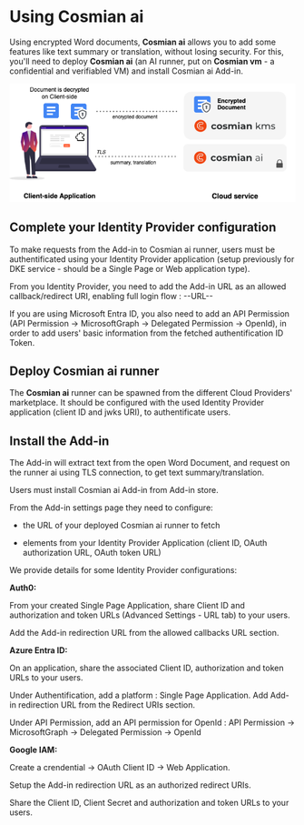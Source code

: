 # Using Cosmian ai

Using encrypted Word documents, **Cosmian ai** allows you to add some features like text summary or translation, without losing security.
For this, you'll need to deploy **Cosmian ai** (an AI runner, put on **Cosmian vm** - a confidential and verifiabled VM) and install Cosmian ai Add-in.

![CSE Schema](../images/cse_schema.png)

## Complete your Identity Provider configuration
To make requests from the Add-in to Cosmian ai runner, users must be authentificated using your Identity Provider application (setup previously for DKE service - should be a Single Page or Web application type).

From you Identity Provider, you need to add the Add-in URL as an allowed callback/redirect URI, enabling full login flow : --URL--

If you are using Microsoft Entra ID, you also need to add an API Permission (API Permission → MicrosoftGraph → Delegated Permission → OpenId), in order to add users' basic information from the fetched authentification ID Token.

## Deploy Cosmian ai runner
The  **Cosmian ai** runner can be spawned from the different Cloud Providers' marketplace.
It should be configured with the used Identity Provider application (client ID and jwks URI), to authentificate users.

## Install the Add-in
The Add-in  will extract text from the open Word Document, and request on the runner ai using TLS connection, to get text summary/translation.

Users must install Cosmian ai Add-in from Add-in store.

From the Add-in settings page they need to configure:

- the URL of your deployed Cosmian ai runner to fetch

- elements from your Identity Provider Application (client ID, OAuth authorization URL, OAuth token URL)


We provide details for some Identity Provider configurations:

**Auth0:**

From your created Single Page Application, share Client ID and authorization and token URLs (Advanced Settings - URL tab) to your users.

Add the Add-in redirection URL from the allowed callbacks URL section.


**Azure Entra ID:**

On an application, share the associated Client ID, authorization and token URLs to your users.

Under Authentification, add a platform : Single Page Application. Add Add-in redirection URL from the Redirect URIs section.

Under API Permission, add an API permission for OpenId : API Permission → MicrosoftGraph → Delegated Permission → OpenId


**Google IAM:**

Create a crendential → OAuth Client ID → Web Application.

Setup the Add-in redirection URL as an authorized redirect URIs.

Share the Client ID, Client Secret and authorization and token URLs to your users.
